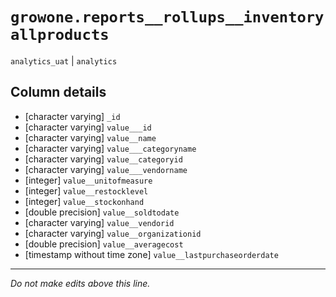 # `growone.reports__rollups__inventoryallproducts`
`analytics_uat` | `analytics`

## Column details
* [character varying] `_id`
* [character varying] `value___id`
* [character varying] `value__name`
* [character varying] `value___categoryname`
* [character varying] `value__categoryid`
* [character varying] `value___vendorname`
* [integer]   `value__unitofmeasure`
* [integer]   `value__restocklevel`
* [integer]   `value__stockonhand`
* [double precision] `value__soldtodate`
* [character varying] `value__vendorid`
* [character varying] `value__organizationid`
* [double precision] `value__averagecost`
* [timestamp without time zone] `value__lastpurchaseorderdate`

-------------------------------------------------------------------------------
*Do not make edits above this line.*
